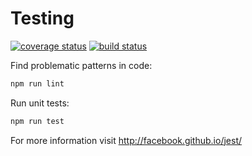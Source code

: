 # Testing

[![coverage status](https://img.shields.io/codecov/c/github/hyperapp/render.svg?maxAge=3600)](https://codecov.io/gh/hyperapp/render)
[![build status](https://img.shields.io/travis/hyperapp/render/master.svg?maxAge=3600)](https://travis-ci.org/hyperapp/render)

Find problematic patterns in code:

```bash
npm run lint
```

Run unit tests:

```bash
npm run test
```

For more information visit http://facebook.github.io/jest/
